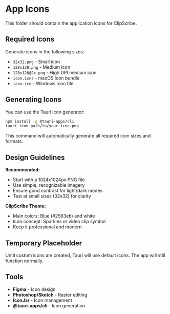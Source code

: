 # App Icons

This folder should contain the application icons for ClipScribe.

## Required Icons

Generate icons in the following sizes:

- `32x32.png` - Small icon
- `128x128.png` - Medium icon  
- `128x128@2x.png` - High DPI medium icon
- `icon.icns` - macOS icon bundle
- `icon.ico` - Windows icon file

## Generating Icons

You can use the Tauri icon generator:

```bash
npm install -g @tauri-apps/cli
tauri icon path/to/your-icon.png
```

This command will automatically generate all required icon sizes and formats.

## Design Guidelines

**Recommended:**
- Start with a 1024x1024px PNG file
- Use simple, recognizable imagery
- Ensure good contrast for light/dark modes
- Test at small sizes (32x32) for clarity

**ClipScribe Theme:**
- Main colors: Blue (#2563eb) and white
- Icon concept: Sparkles or video clip symbol
- Keep it professional and modern

## Temporary Placeholder

Until custom icons are created, Tauri will use default icons. The app will still function normally.

## Tools

- **Figma** - Icon design
- **Photoshop/Sketch** - Raster editing
- **IconJar** - Icon management
- **@tauri-apps/cli** - Icon generation
